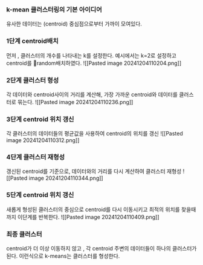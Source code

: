 ### k-mean 클러스터링의 기본 아이디어
유사한 데이터는 (centroid) 중심점으로부터 가까이 모여있다.

### 1단계 centroid배치

먼저 , 클러스터의 개수를 나타내는 k를 설정한다. 예시에서는 k=2로 설정하고 centroid를 random배치하였다.
![[Pasted image 20241204110204.png]]
### 2단계 클러스터 형성
각 데이터와 centroid사이의 거리를 계산해, 가장 가까운 centroid와 데이터를 클러스터로 묶는다.
![[Pasted image 20241204110236.png]]
### 3단계 centroid 위치 갱신
각 클러스터의  데이터들의 평균값을 사용하여 centroid의 위치를 갱신 
![[Pasted image 20241204110312.png]]
### 4단계 클러스터 재형성
갱신된 centroid를 기준으로, 데이터와의 거리를 다시 계산하여 클러스터 재형성
![[Pasted image 20241204110344.png]]
### 5단계 centroid 위치 갱신
새롭게 형성된 클러스터의 중심으로 centroid를 다시 이동시키고 최적의 위치를 찾을때 까지 이단계를 반복한다.
![[Pasted image 20241204110409.png]]

### 최종 클러스터
centroid가 더 이상 이동하지 않고 , 각 centroid 주변의 데이터들이 하나의 클러스터가 된다.
이런식으로 k-means는 클러스터를 형성한다.